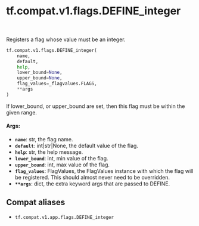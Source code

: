 <div itemscope itemtype="http://developers.google.com/ReferenceObject">
<meta itemprop="name" content="tf.compat.v1.flags.DEFINE_integer" />
<meta itemprop="path" content="Stable" />
</div>

# tf.compat.v1.flags.DEFINE_integer

<!-- Insert buttons and diff -->

<table class="tfo-notebook-buttons tfo-api" align="left">
</table>



Registers a flag whose value must be an integer.

``` python
tf.compat.v1.flags.DEFINE_integer(
    name,
    default,
    help,
    lower_bound=None,
    upper_bound=None,
    flag_values=_flagvalues.FLAGS,
    **args
)
```



<!-- Placeholder for "Used in" -->

If lower_bound, or upper_bound are set, then this flag must be
within the given range.

#### Args:


* <b>`name`</b>: str, the flag name.
* <b>`default`</b>: int|str|None, the default value of the flag.
* <b>`help`</b>: str, the help message.
* <b>`lower_bound`</b>: int, min value of the flag.
* <b>`upper_bound`</b>: int, max value of the flag.
* <b>`flag_values`</b>: FlagValues, the FlagValues instance with which the flag will
    be registered. This should almost never need to be overridden.
* <b>`**args`</b>: dict, the extra keyword args that are passed to DEFINE.

## Compat aliases

* `tf.compat.v1.app.flags.DEFINE_integer`

